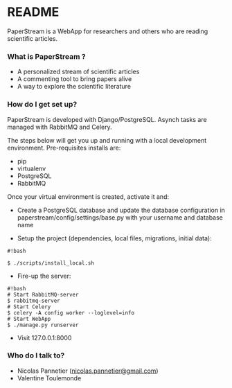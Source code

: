 # README #

PaperStream is a WebApp for researchers and others who are reading scientific articles.

### What is PaperStream ? ###

* A personalized stream of scientific articles 
* A commenting tool to bring papers alive
* A way to explore the scientific literature

### How do I get set up? ###

PaperStream is developed with Django/PostgreSQL. Asynch tasks are managed with
RabbitMQ and Celery.  

The steps below will get you up and running with a local development environment. 
Pre-requisites installs are:
* pip
* virtualenv
* PostgreSQL
* RabbitMQ

Once your virtual environment is created, activate it and:

* Create a PostgreSQL database and update the database configuration in 
paperstream/config/settings/base.py with your username and database name

* Setup the project (dependencies, local files, migrations, initial data):  

```
#!bash

$ ./scripts/install_local.sh
```

* Fire-up the server:

```
#!bash
# Start RabbitMQ-server
$ rabbitmq-server
# Start Celery
$ celery -A config worker --loglevel=info
# Start WebApp
$ ./manage.py runserver

```

* Visit 127.0.0.1:8000

### Who do I talk to? ###

* Nicolas Pannetier (nicolas.pannetier@gmail.com)
* Valentine Toulemonde



